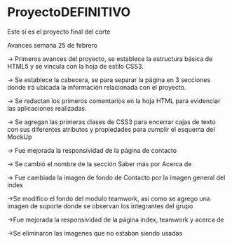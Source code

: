 # ProyectoDEFINITIVO
Este sí es el proyecto final del corte

Avances semana 25 de febrero

-> Primeros avances del proyecto, se establece la estructura básica de HTML5 y se vincula con la hoja de estilo CSS3.

-> Se establece la cabecera, se para separar la página en 3 secciones donde irá ubicada la información relacionada con el proyecto.

-> Se redactan los primeros comentarios en la hoja HTML para evidenciar las aplicaciones realizadas.

-> Se agregan las primeras clases de CSS3 para encerrar cajas de texto con sus diferentes atributos y propiedades para cumplir el esquema del MockUp

-> Fue mejorada la responsividad de la página de contacto

-> Se cambió el nombre de la sección Saber más por Acerca de

-> Fue cambiada la imagen de fondo de Contacto por la imagen general del index

->Se modifico el fondo del modulo teamwork, asi como se agrego una imagen de soporte donde se observan los integrantes del grupo

->Fue mejorada la responsividad de la página index, teamwork y acerca de

->Se eliminaron las imagenes que no estaban siendo usadas
